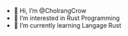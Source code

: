 - 👋 Hi, I’m @CholrangCrow
- 👀 I’m interested in Rust Programming
- 🌱 I’m currently learning Langage Rust

<!---
CholrangCrow/CholrangCrow is a ✨ special ✨ repository because its `README.md` (this file) appears on your GitHub profile.
You can click the Preview link to take a look at your changes.
--->
